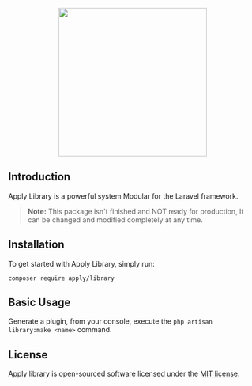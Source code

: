 <p align="center"><img src="https://maxcdn.icons8.com/Share/icon/Programming//module1600.png" width="300"></p>

## Introduction

Apply Library  is a powerful system Modular for the Laravel framework.

> **Note:** This package isn't finished and NOT ready for production, It can be changed and modified completely at any time.

## Installation

To get started with Apply Library, simply run:

    composer require apply/library

## Basic Usage

Generate a plugin, from your console, execute the `php artisan library:make <name>` command.

## License

Apply library is open-sourced software licensed under the [MIT license](https://opensource.org/licenses/MIT).



